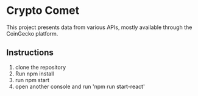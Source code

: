 # Crypto Comet

This project presents data from various APIs, mostly available through the CoinGecko platform.

## Instructions

1. clone the repository
2. Run npm install
3. run npm start
4. open another console and run 'npm run start-react'
